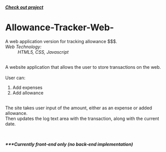 <a href="https://mrshanx.github.io/allowance-tracker-web"><em><strong>Check out project</strong></em></a>

# Allowance-Tracker-Web-
A web application version for tracking allowance $$$. <br/>
<i>Web Technology: <br/> &nbsp;&nbsp;&nbsp;&nbsp;&nbsp;&nbsp;&nbsp;&nbsp;&nbsp;
          HTML5, CSS, Javascript </i> <br/> <br/>
          
A website application that allows the user to store transactions on the web. <br/> <br/>
User can: &nbsp;&nbsp;&nbsp;&nbsp;&nbsp;&nbsp;&nbsp;&nbsp;&nbsp;
  1) Add expenses &nbsp;&nbsp;&nbsp;&nbsp;&nbsp;&nbsp;&nbsp;&nbsp;&nbsp;
  2) Add allowance <br/> <br/>
  
The site takes user input of the amount, either as an expense or added allowance. <br/>
Then updates the log text area with the transaction, along with the current date.<br><br><br>
  
  <strong><em>***Currently front-end only (no back-end implementation)</em></strong>
